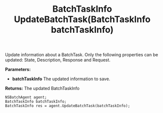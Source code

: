 ﻿---
uid: crmscript_ref_NSBatchAgent_UpdateBatchTask
title: BatchTaskInfo UpdateBatchTask(BatchTaskInfo batchTaskInfo)
intellisense: NSBatchAgent.UpdateBatchTask
keywords: NSBatchAgent, UpdateBatchTask
so.topic: reference
---

Update information about a BatchTask. Only the following properties can be updated: State, Description, Response and Request.

**Parameters:**
 - **batchTaskInfo** The updated information to save.

**Returns:** The updated BatchTaskInfo

```crmscript
NSBatchAgent agent;
BatchTaskInfo batchTaskInfo;
BatchTaskInfo res = agent.UpdateBatchTask(batchTaskInfo);
```

